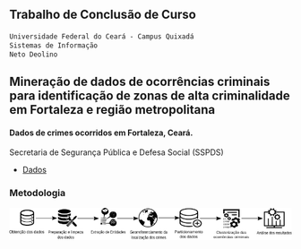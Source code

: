 ## Trabalho de Conclusão de Curso
	Universidade Federal do Ceará - Campus Quixadá
    Sistemas de Informação
    Neto Deolino


## Mineração de dados de ocorrências criminais para identificação de zonas de alta criminalidade em Fortaleza e região metropolitana


#### Dados de crimes ocorridos em Fortaleza, Ceará.
Secretaria de Segurança Pública e Defesa Social (SSPDS)
* [Dados](http://www.sspds.ce.gov.br/noticiaDetalhada.do?tipoPortal=1&codNoticia=2142&titulo=Reportagens&action=detail)


### Metodologia
![Metodologia](https://github.com/netodeolino/TCC/blob/master/TCC%2002/Imgs/metodologia.png?raw=true)
